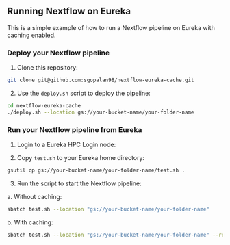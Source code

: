 ## Running Nextflow on Eureka

This is a simple example of how to run a Nextflow pipeline on Eureka with caching enabled.

### Deploy your Nextflow pipeline

1. Clone this repository:

```bash
git clone git@github.com:sgopalan98/nextflow-eureka-cache.git
```

2. Use the `deploy.sh` script to deploy the pipeline:

```bash
cd nextflow-eureka-cache
./deploy.sh --location gs://your-bucket-name/your-folder-name
```

### Run your Nextflow pipeline from Eureka

1. Login to a Eureka HPC Login node:

2. Copy `test.sh` to your Eureka home directory:

```bash
gsutil cp gs://your-bucket-name/your-folder-name/test.sh .
```

3. Run the script to start the Nextflow pipeline:

a. Without caching:
```bash
sbatch test.sh --location "gs://your-bucket-name/your-folder-name"
```

b. With caching:
```bash
sbatch test.sh --location "gs://your-bucket-name/your-folder-name" --resume-location "gs://your-bucket-name/your-folder-name/nf-logs/log-directory"
```


